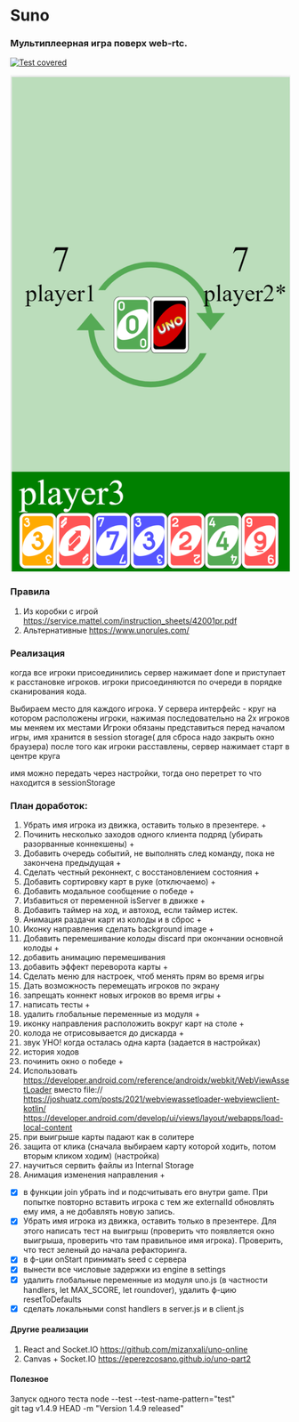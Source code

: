 # Suno

### Мультиплеерная игра поверх web-rtc.

[![Test covered](https://github.com/asavan/fool/actions/workflows/static.yml/badge.svg)](https://github.com/asavan/fool/actions/workflows/static.yml)

![Suno](/screenshots/screen_green.png "Suno")

### Правила
1) Из коробки с игрой https://service.mattel.com/instruction_sheets/42001pr.pdf
2) Альтернативные https://www.unorules.com/

### Реализация
когда все игроки присоединились сервер нажимает done и приступает к расстановке игроков.
игроки присоединяются по очереди в порядке сканирования кода.




Выбираем место для каждого игрока.
У сервера интерфейс - круг на котором расположены игроки, нажимая последовательно на 2х игроков мы меняем их местами
Игроки обязаны представиться перед началом игры, имя хранится в session storage( для сброса надо закрыть окно браузера)
после того как игроки расставлены, сервер нажимает старт в центре круга

имя можно передать через настройки, тогда оно перетрет то что находится в sessionStorage

### План доработок:

1) Убрать имя игрока из движка, оставить только в презентере. +
2) Починить несколько заходов одного клиента подряд (убирать разорванные коннекшены) +
3) Добавить очередь событий, не выполнять след команду, пока не закончена предыдущая +
4) Сделать честный реконнект, с восстановлением состояния +
5) Добавить сортировку карт в руке (отключаемо) +
6) Добавить модальное сообщение о победе +
7) Избавиться от переменной isServer в движке +
8) Добавить таймер на ход, и автоход, если таймер истек.
9) Анимация раздачи карт из колоды и в сброс +
10) Иконку направления сделать background image +
11) Добавить перемешивание колоды discard при окончании основной колоды +
12) добавить анимацию перемешивания
13) добавить эффект переворота карты +
14) Сделать меню для настроек, чтоб менять прям во время игры
15) Дать возможность перемещать игроков по экрану
16) запрещать коннект новых игроков во время игры +
17) написать тесты +
18) удалить глобальные переменные из модуля +
19) иконку направления расположить вокруг карт на столе +
20) колода не отрисовывается до дискарда +
21) звук УНО! когда осталась одна карта (задается в настройках)
22) история ходов
23) починить окно о победе +
24) Использовать https://developer.android.com/reference/androidx/webkit/WebViewAssetLoader вместо file://
    https://joshuatz.com/posts/2021/webviewassetloader-webviewclient-kotlin/
    https://developer.android.com/develop/ui/views/layout/webapps/load-local-content
25) при выигрыше карты падают как в солитере
26) защита от клика (сначала выбираем карту которой ходить, потом вторым кликом ходим) (настройка)
27) научиться сервить файлы из Internal Storage
28) Анимация изменения направления +
- [x] в функции join убрать ind и подсчитывать его внутри game. При попытке повторно вставить игрока с тем же externalId обновлять ему имя, а не добавлять новую запись.
- [x] Убрать имя игрока из движка, оставить только в презентере. Для этого написать тест на выигрыш (проверить что появляется окно выигрыша, проверить что там правильное имя игрока). Проверить, что тест зеленый до начала рефакторинга.
- [x] в ф-ции onStart принимать seed с сервера
- [x] вынести все числовые задержки из engine в settings
- [x] удалить глобальные переменные из модуля uno.js (в частности handlers, let MAX_SCORE, let roundover), удалить ф-цию resetToDefaults
- [x] сделать локальными const handlers в server.js и в client.js

#### Другие реализации
1) React and Socket.IO https://github.com/mizanxali/uno-online
2) Canvas + Socket.IO https://eperezcosano.github.io/uno-part2

#### Полезное
Запуск одного теста
node --test --test-name-pattern="test"    
git tag v1.4.9 HEAD -m "Version 1.4.9 released"
